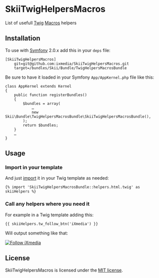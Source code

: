 # SkiiTwigHelpersMacros

List of usefull [Twig](http://twig.sensiolabs.org) [Macros](http://twig.sensiolabs.org/doc/tags/macro.html) helpers

## Installation

To use with [Symfony](http://symfony.com) 2.0.x add this in your `deps` file:

	[SkiiTwigHelpersMacros]
		git=git@github.com:ixmedia/SkiiTwigHelpersMacros.git
		target=/bundles/Skii/Bundle/TwigHelpersMacrosBundle

Be sure to have it loaded in your Symfony `App/AppKernel.php` file like this:

	class AppKernel extends Kernel
	{
		public function registerBundles()
		{
			$bundles = array(
				…
				new Skii\Bundle\TwigHelpersMacrosBundle\SkiiTwigHelpersMacrosBundle(),
			);
			return $bundles;
		}
		…
	}

## Usage

### Import in your template

And just [import](http://twig.sensiolabs.org/doc/tags/import.html) it in your Twig template as needed:

	{% import 'SkiiTwigHelpersMacrosBundle::helpers.html.twig' as skiiHelpers %}

### Call any helpers where you need it

For example in a Twig template adding this:

	{{ skiiHelpers.tw_follow_btn('iXmedia') }}

Will output something like that:

[![Follow iXmedia](http://f.cl.ly/items/3O3k2c1a393a0d3E2U0U/follow-ixmedia.png)](https://twitter.com/intent/follow?original_referer=http%3A%2F%2Fplatform.twitter.com%2Fwidgets%2Ffollow_button.1335513764.html&region=follow_link&screen_name=iXmedia&source=followbutton&variant=2.0)

## License
SkiiTwigHelpersMacros is licensed under the [MIT license](https://github.com/ixmedia/SkiiTwigHelpersMacros/blob/master/LICENSE).